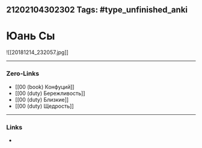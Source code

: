 21202104302302
Tags: #type_unfinished_anki 
---
# Юань Сы

![[20181214_232057.jpg]]

---
### Zero-Links
- [[00 (book) Конфуций]]
- [[00 (duty) Бережливость]]
- [[00 (duty) Близкие]]
- [[00 (duty) Щедрость]]
---
### Links
-